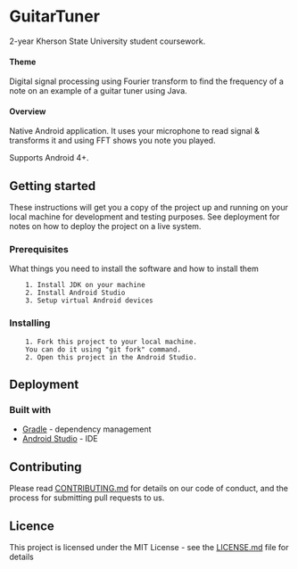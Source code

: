 # GuitarTuner

2-year Kherson State University student сoursework.

#### Theme

Digital signal processing using Fourier transform to find the frequency of a note on an example of a guitar tuner using Java.

#### Overview

Native Android application. It uses your microphone to read signal & transforms it and using FFT shows you note you played.

Supports Android 4+.

## Getting started

These instructions will get you a copy of the project up and running on your local machine for development and testing purposes. See deployment for notes on how to deploy the project on a live system.

### Prerequisites

What things you need to install the software and how to install them
```
    1. Install JDK on your machine
    2. Install Android Studio
    3. Setup virtual Android devices
```

### Installing
```
    1. Fork this project to your local machine. 
    You can do it using "git fork" command.
    2. Open this project in the Android Studio.
```

## Deployment
### Built with
- [Gradle](https://gradle.org/) - dependency management
- [Android Studio](https://developer.android.com/studio/) - IDE

## Contributing

Please read [CONTRIBUTING.md]() for details on our code of conduct, and the process for submitting pull requests to us.


## Licence

This project is licensed under the MIT License - see the [LICENSE.md](http://github.com/lunmijo/guitartuner/LICENCE.md) file for details